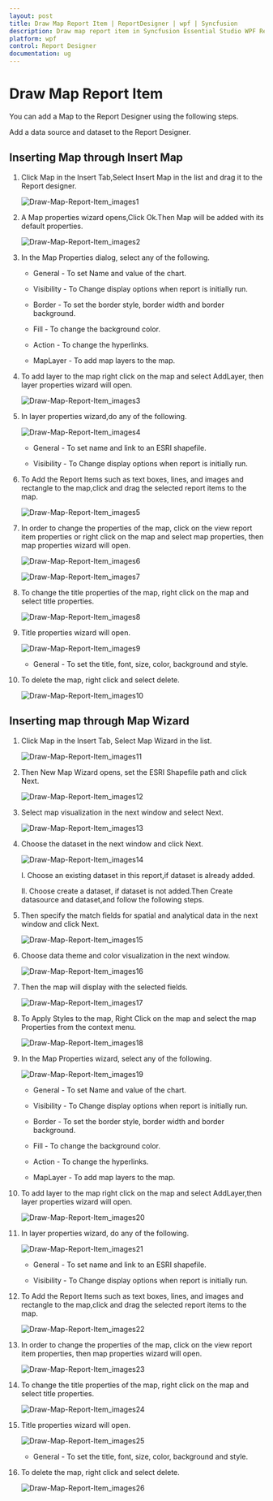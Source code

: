 ```yaml
---
layout: post
title: Draw Map Report Item | ReportDesigner | wpf | Syncfusion
description: Draw map report item in Syncfusion Essential Studio WPF ReportDesigner control, its elements, and more.
platform: wpf
control: Report Designer
documentation: ug
---
```


# Draw Map Report Item

You can add a Map to the Report Designer using the following steps.

Add a data source and dataset to the Report Designer.

## Inserting Map through Insert Map

1. Click Map in the Insert Tab,Select Insert Map in the list and drag it to the Report designer.

   ![Draw-Map-Report-Item_images1](Draw-Map-Report-Item_images/Draw-Map-Report-Item_img1.png)

2. A Map properties wizard opens,Click Ok.Then Map will be added with its default properties.

   ![Draw-Map-Report-Item_images2](Draw-Map-Report-Item_images/Draw-Map-Report-Item_img2.png)

3. In the Map Properties dialog, select any of the following.

   * General - To set Name and value of the chart.
   
   * Visibility - To Change display options when report is initially run.
   
   * Border -  To set the border style, border width and border background.
   
   * Fill - To change the background color.
   
   * Action - To change the hyperlinks.
   
   * MapLayer - To add map layers to the map.
   
4. To add layer to the map right click on the map and select AddLayer, then layer properties wizard will open.

   ![Draw-Map-Report-Item_images3](Draw-Map-Report-Item_images/Draw-Map-Report-Item_img3.png)

5. In layer properties wizard,do any of the following.

   ![Draw-Map-Report-Item_images4](Draw-Map-Report-Item_images/Draw-Map-Report-Item_img4.png)

   * General - To set name and link to an ESRI shapefile.
   
   * Visibility - To Change display options when report is initially run.
   
6. To Add the Report Items such as text boxes, lines, and images and rectangle to the map,click and drag the selected report items to the map.

   ![Draw-Map-Report-Item_images5](Draw-Map-Report-Item_images/Draw-Map-Report-Item_img5.png)

7. In order to change the properties of the map, click on the view report item properties or right click on the map and select map properties, then map properties wizard will open.

   ![Draw-Map-Report-Item_images6](Draw-Map-Report-Item_images/Draw-Map-Report-Item_img6.png)
   
   ![Draw-Map-Report-Item_images7](Draw-Map-Report-Item_images/Draw-Map-Report-Item_img7.png)

8. To change the title properties of the map, right click on the map and select title properties.

   ![Draw-Map-Report-Item_images8](Draw-Map-Report-Item_images/Draw-Map-Report-Item_img8.png)

9. Title properties wizard will open.

   ![Draw-Map-Report-Item_images9](Draw-Map-Report-Item_images/Draw-Map-Report-Item_img9.png)

   * General - To set the title, font, size, color, background and style.
   
10. To delete the map, right click and select delete.

    ![Draw-Map-Report-Item_images10](Draw-Map-Report-Item_images/Draw-Map-Report-Item_img10.png)

## Inserting map through Map Wizard

1. Click Map in the Insert Tab, Select Map Wizard in the list.

   ![Draw-Map-Report-Item_images11](Draw-Map-Report-Item_images/Draw-Map-Report-Item_img11.png)

2. Then New Map Wizard opens, set the ESRI Shapefile path and click Next.

   ![Draw-Map-Report-Item_images12](Draw-Map-Report-Item_images/Draw-Map-Report-Item_img12.png)

3. Select map visualization in the next window and select Next.

   ![Draw-Map-Report-Item_images13](Draw-Map-Report-Item_images/Draw-Map-Report-Item_img13.png)

4. Choose the dataset in the next window and click Next.

   ![Draw-Map-Report-Item_images14](Draw-Map-Report-Item_images/Draw-Map-Report-Item_img14.png)

   I. Choose an existing dataset in this report,if dataset is already added.
   
   II. Choose create a dataset, if dataset is not added.Then Create datasource and dataset,and follow the following steps.

5. Then specify the match fields for spatial and analytical data in the next window and click Next.

   ![Draw-Map-Report-Item_images15](Draw-Map-Report-Item_images/Draw-Map-Report-Item_img15.png)

6. Choose data theme and color visualization in the next window.

   ![Draw-Map-Report-Item_images16](Draw-Map-Report-Item_images/Draw-Map-Report-Item_img16.png)

7. Then the map will display with the selected fields.

   ![Draw-Map-Report-Item_images17](Draw-Map-Report-Item_images/Draw-Map-Report-Item_img17.png)

8. To Apply Styles to the map, Right Click on the map and select the map Properties from the context menu.

   ![Draw-Map-Report-Item_images18](Draw-Map-Report-Item_images/Draw-Map-Report-Item_img18.png)    

9. In the Map Properties wizard, select any of the following.

   ![Draw-Map-Report-Item_images19](Draw-Map-Report-Item_images/Draw-Map-Report-Item_img19.png)

   * General - To set Name and value of the chart.
   
   * Visibility - To Change display options when report is initially run.
   
   * Border -  To set the border style, border width and border background.
   
   * Fill - To change the background color.
   
   * Action - To change the hyperlinks.
   
   * MapLayer - To add map layers to the map.
   
10. To add layer to the map right click on the map and select AddLayer,then layer properties wizard will open.

    ![Draw-Map-Report-Item_images20](Draw-Map-Report-Item_images/Draw-Map-Report-Item_img20.png)

11. In layer properties wizard, do any of the following.

    ![Draw-Map-Report-Item_images21](Draw-Map-Report-Item_images/Draw-Map-Report-Item_img21.png)

    * General - To set name and link to an ESRI shapefile.
   
    * Visibility - To Change display options when report is initially run.
	
12. To Add the Report Items such as text boxes, lines, and images and rectangle to the map,click and drag the selected report items to the map.

    ![Draw-Map-Report-Item_images22](Draw-Map-Report-Item_images/Draw-Map-Report-Item_img22.png)

13. In order to change the properties of the map, click on the view report item properties, then map properties wizard will open.

    ![Draw-Map-Report-Item_images23](Draw-Map-Report-Item_images/Draw-Map-Report-Item_img23.png)

14. To change the title properties of the map, right click on the map and select title properties.

    ![Draw-Map-Report-Item_images24](Draw-Map-Report-Item_images/Draw-Map-Report-Item_img24.png)

15. Title properties wizard will open.

    ![Draw-Map-Report-Item_images25](Draw-Map-Report-Item_images/Draw-Map-Report-Item_img25.png)

    * General - To set the title, font, size, color, background and style.
   
16. To delete the map, right click and select delete.

    ![Draw-Map-Report-Item_images26](Draw-Map-Report-Item_images/Draw-Map-Report-Item_img26.png)
   

   
   